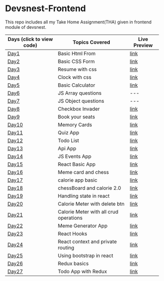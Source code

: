 # Devsnest-Frontend

This repo includes all my Take Home Assignment(THA) given in frontend module of devsnest.

| Days (click to view code)                                                     | Topics Covered                         | Live Preview                                                                 |
| ----------------------------------------------------------------------------- | -------------------------------------- | ---------------------------------------------------------------------------- |
| [Day1](./day-01)                                                              | Basic Html From                        | [link](https://vinitpal.github.io/Devsnest-Frontend/day-01/index.html)       |
| [Day2](./day-02)                                                              | Basic CSS Form                         | [link](https://vinitpal.github.io/Devsnest-Frontend/day-02)                  |
| [Day3](./day-03)                                                              | Resume with css                        | [link](https://vinitpal.github.io/Devsnest-Frontend/day-03)                  |
| [Day4](./day-04)                                                              | Clock with css                         | [link](https://vinitpal.github.io/Devsnest-Frontend/day-04)                  |
| [Day5](./day-05/basic_calculator)                                             | Basic Calculator                       | [link](https://vinitpal.github.io/Devsnest-Frontend/day-05/basic_calculator) |
| [Day6](./day-06)                                                              | JS Array questions                     | ---                                                                          |
| [Day7](./day-07/script.js)                                                    | JS Object questions                    | ---                                                                          |
| [Day8](./day-08/script.js)                                                    | Checkbox Invader                       | [link](https://vinitpal.github.io/Devsnest-Frontend/day-08)                  |
| [Day9](./day-09)                                                              | Book your seats                        | [link](https://vinitpal.github.io/Devsnest-Frontend/day-09/index.html)       |
| [Day10](./day-10)                                                             | Memory Cards                           | [link](https://vinitpal.github.io/Devsnest-Frontend/day-10/index.html)       |
| [Day11](./day-11)                                                             | Quiz App                               | [link](https://vinitpal.github.io/Devsnest-Frontend/day-11/index.html)       |
| [Day12](./day-12)                                                             | Todo List                              | [link](https://vinitpal.github.io/Devsnest-Frontend/day-12/index.html)       |
| [Day13](./day-13)                                                             | Api App                                | [link](https://vinitpal.github.io/Devsnest-Frontend/day-13/index.html)       |
| [Day14](./day-14)                                                             | JS Events App                          | [link](https://vinitpal.github.io/Devsnest-Frontend/day-14/index.html)       |
| [Day15](./day-15)                                                             | React Basic App                        | [link](https://vinitpal.github.io/Devsnest-Frontend/day-15/index.html)       |
| [Day16](https://github.com/Vinitpal/Devsnest-React-THAs/tree/main/src/day-16) | Meme card and chess                    | [link](https://vinitpal.github.io/Devsnest-React-THAs/build/#/day-16)        |
| [Day17](https://github.com/Vinitpal/Devsnest-React-THAs/tree/main/src/day-17) | calorie app basic                      | [link](https://vinitpal.github.io/Devsnest-React-THAs/build/#/day-17)        |
| [Day18](https://github.com/Vinitpal/Devsnest-React-THAs/tree/main/src/day-18) | chessBoard and calorie 2.0             | [link](https://vinitpal.github.io/Devsnest-React-THAs/build/#/day-18)        |
| [Day19](https://github.com/Vinitpal/Devsnest-React-THAs/tree/main/src/day-19) | Handling state in react                | [link](https://vinitpal.github.io/Devsnest-React-THAs/build/#/day-19)        |
| [Day20](https://github.com/Vinitpal/Devsnest-React-THAs/tree/main/src/day-20) | Calorie Meter with delete btn          | [link](https://vinitpal.github.io/Devsnest-React-THAs/build/#/day-20)        |
| [Day21](https://github.com/Vinitpal/Devsnest-React-THAs/tree/main/src/day-21) | Calorie Meter with all crud operations | [link](https://vinitpal.github.io/Devsnest-React-THAs/build/#/day-21)        |
| [Day22](https://github.com/Vinitpal/Devsnest-React-THAs/tree/main/src/day-22) | Meme Generator App                     | [link](https://vinitpal.github.io/Devsnest-React-THAs/build/#/day-22)        |
| [Day23](https://github.com/Vinitpal/Devsnest-React-THAs/tree/main/src/day-23) | React Hooks                            | [link](https://vinitpal.github.io/Devsnest-React-THAs/build/#/day-23)        |
| [Day24](https://github.com/Vinitpal/Devsnest-React-THAs/tree/main/src/day-24) | React context and private routing      | [link](https://vinitpal.github.io/Devsnest-React-THAs/build/#/day-24)        |
| [Day25](https://github.com/Vinitpal/Devsnest-React-THAs/tree/main/src/day-25) | Using bootstrap in react               | [link](https://vinitpal.github.io/Devsnest-React-THAs/build/#/day-25)        |
| [Day26](https://github.com/Vinitpal/Devsnest-React-THAs/tree/main/src/day-26) | Redux basics                           | [link](https://vinitpal.github.io/Devsnest-React-THAs/build/#/day-26)        |
| [Day27](https://github.com/Vinitpal/Devsnest-React-THAs/tree/main/src/day-27) | Todo App with Redux                    | [link](https://vinitpal.github.io/Devsnest-React-THAs/build/#/day-27)        |
